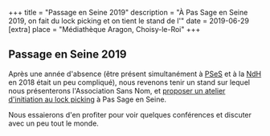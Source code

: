 +++
title = "Passage en Seine 2019"
description = "À Pas Sage en Seine 2019, on fait du lock picking et on tient le stand de l'"
date = 2019-06-29
[extra]
place = "Médiathèque Aragon, Choisy-le-Roi"
+++

## Passage en Seine 2019

Après une année d'absence (être présent simultanément à
[PSeS](@/activités/passage_en_seine/_index.md) et à la
[NdH](@/activités/le_hack/ndh_xvi.fr.md) en 2018 était un peu compliqué), nous
revenons tenir un stand sur lequel nous présenterons l'Association Sans Nom, et
[proposer un atelier d'initiation au lock
picking](@/activités/lock-picking/session-pses-3.fr.md) à Pas Sage en Seine.

Nous essaierons d'en profiter pour voir quelques conférences et discuter avec
un peu tout le monde.
